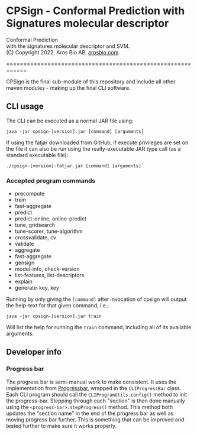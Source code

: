 # CPSign - Conformal Prediction with Signatures molecular descriptor

Conformal Prediction <br>
with the signatures molecular descriptor and SVM. <br>
(C) Copyright 2022, Aros Bio AB, [arosbio.com](https://arosbio.com)

============================================================

CPSign is the final sub-module of this repository and include all other maven modules - making up the final CLI software. 


## CLI usage

The CLI can be executed as a normal JAR file using: 

```
java -jar cpsign-[version].jar [command] [arguments]
```

If using the fatjar downloaded from GitHub, if execute privileges are set on the file it can also be run using the really-executable JAR type call (as a standard executable file):
```
./cpsign-[version]-fatjar.jar [command] [arguments]`
```


### Accepted program commands
* precompute
* train
* fast-aggregate
* predict
* predict-online, online-predict
* tune, gridsearch
* tune-scorer, tune-algorithm
* crossvalidate, cv
* validate
* aggregate
* fast-aggregate
* gensign
* model-info, check-version
* list-features, list-descriptors
* explain
* generate-key, key


Running by only giving the `[command]` after invocation of cpsign will output the help-text for that given command, i.e.; 

```
java -jar cpsign-[version].jar train
```
Will list the help for running the `train` command, including all of its available arguments.


## Developer info

### Progress bar
The progress bar is semi-manual work to make consistent. It uses the implementation from [Progressbar](https://github.com/ctongfei/progressbar/), wrapped in the `CLIProgressBar` class. Each CLI program should call the `CLIProgramUtils.config()` method to init the progress-bar. Stepping through each "section" is then done manually using the `<progress-bar>.stepProgress()` method. This method both updates the "section name" in the end of the progress bar as well as moving progress bar further. This is something that can be improved and tested further to make sure it works properly. 

